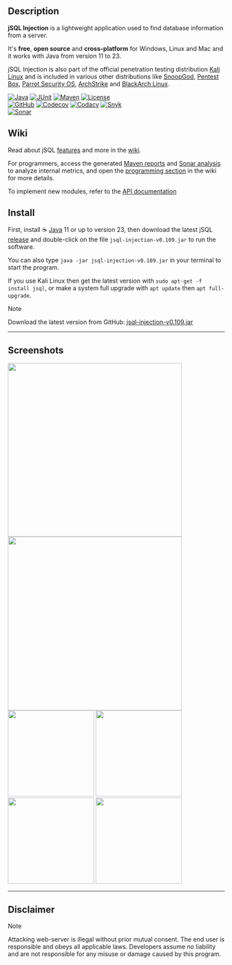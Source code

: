 ## Description
**jSQL Injection** is a lightweight application used to find database information from a server.

It's **free**, **open source** and **cross-platform** for Windows, Linux and Mac and it works with Java from version 11 to 23.

jSQL Injection is also part of the official penetration testing distribution [Kali Linux](https://www.kali.org) and is included in various other distributions like [SnoopGod](https://snoopgod.com), [Pentest Box](https://pentestbox.com), [Parrot Security OS](https://www.parrotsec.org), [ArchStrike](https://archstrike.org) and [BlackArch Linux](http://www.blackarch.org).

[![Java](https://img.shields.io/badge/java-11%20to%2023-orange?logo=java "Version range compatibility")](http://www.oracle.com/technetwork/java/javase/downloads/)
[![JUnit](https://img.shields.io/badge/junit-5-50940f "Tests")](http://junit.org)
[![Maven](https://img.shields.io/badge/maven-3.6-a2265a "Build")](https://maven.apache.org/)
[![License](https://img.shields.io/github/license/ron190/jsql-injection "License")](http://www.gnu.org/licenses/old-licenses/gpl-2.0.html)<br>
[![GitHub](https://img.shields.io/badge/build-blue?logo=github "Github Actions status")](https://github.com/ron190/jsql-injection/actions)
[![Codecov](https://img.shields.io/codecov/c/github/ron190/jsql-injection?label=coverage&logo=codecov "Codecov test coverage")](https://codecov.io/gh/ron190/jsql-injection)
[![Codacy](https://img.shields.io/codacy/grade/e7ccb247f9b74d489a1fa9f9483c978f?label=quality&logo=codacy "Codacy code quality")](https://app.codacy.com/gh/ron190/jsql-injection/dashboard)
[![Snyk](https://img.shields.io/badge/build-monitored-8A2BE2?logo=snyk&label=security "Snyk code vulnerability")](#)<br>
[![Sonar](https://img.shields.io/sonar/violations/ron190:jsql-injection?format=long&label=issues&logo=sonarqube&server=https%3A%2F%2Fsonarcloud.io "Sonar code issues")](https://sonarcloud.io/dashboard?id=ron190%3Ajsql-injection)

## Wiki
Read about jSQL [features](https://github.com/ron190/jsql-injection/wiki/Features) and more in the [wiki](https://github.com/ron190/jsql-injection/wiki).

For programmers, access the generated [Maven reports](https://ron190.github.io/jsql-injection/site/) and [Sonar analysis](https://sonarcloud.io/dashboard?id=ron190%3Ajsql-injection) to analyze internal metrics, and open the [programming section](https://github.com/ron190/jsql-injection/wiki/Programming-jSQL) in the wiki for more details.

To implement new modules, refer to the [API documentation](https://ron190.github.io/jsql-injection/site/xref/index.html)

## Install
First, install :coffee: [Java](http://java.com) 11 or up to version 23, then download the latest jSQL [release](https://github.com/ron190/jsql-injection/releases/) and double-click on the file `jsql-injection-v0.109.jar` to run the software.

You can also type `java -jar jsql-injection-v0.109.jar` in your terminal to start the program.

If you use Kali Linux then get the latest version with `sudo apt-get -f install jsql`, or make a system full upgrade with `apt update` then `apt full-upgrade`.

> [!NOTE]
> Download the latest version from GitHub: [jsql-injection-v0.109.jar](https://github.com/ron190/jsql-injection/releases/download/v0.109/jsql-injection-v0.109.jar)
___
## Screenshots
[<img src=https://github.com/ron190/jsql-injection/raw/master/web/images/app/theme-light.png width=404/>](https://github.com/ron190/jsql-injection/raw/master/web/images/app/theme-light.png)
[<img src=https://github.com/ron190/jsql-injection/raw/master/web/images/app/theme-dark.png width=404/>](https://github.com/ron190/jsql-injection/raw/master/web/images/app/theme-dark.png)
[<img src=https://github.com/ron190/jsql-injection/raw/master/web/images/v0.102/database-dark.png width=200/>](https://github.com/ron190/jsql-injection/raw/master/web/images/v0.102/database-dark.png)
[<img src=https://github.com/ron190/jsql-injection/raw/master/web/images/v0.102/sqlengine.png width=200/>](https://github.com/ron190/jsql-injection/raw/master/web/images/v0.102/sqlengine.png)
[<img src=https://github.com/ron190/jsql-injection/raw/master/web/images/v0.102/tamper.png width=200/>](https://github.com/ron190/jsql-injection/raw/master/web/images/v0.102/tamper.png)
[<img src=https://github.com/ron190/jsql-injection/raw/master/web/images/v0.102/shell.png width=200/>](https://github.com/ron190/jsql-injection/raw/master/web/images/v0.102/shell.png)
___
## Disclaimer
> [!NOTE]
> Attacking web-server is illegal without prior mutual consent. The end user is responsible and obeys all applicable laws.
> Developers assume no liability and are not responsible for any misuse or damage caused by this program.
